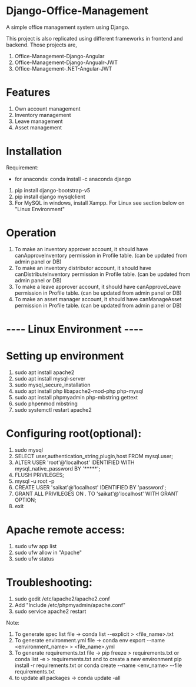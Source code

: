# Django-Office-Management
A simple office management system using Django.

This project is also replicated using different frameworks in frontend and backend. Those projects are,
1. Office-Management-Django-Angular
2. Office-Management-Django-Angualr-JWT
3. Office-Management-.NET-Angular-JWT

# Features
1. Own account management
2. Inventory management
3. Leave management
4. Asset management

# Installation
Requirement:
* for anaconda: conda install -c anaconda django
1. pip install django-bootstrap-v5
2. pip install django mysqlclient
3. For MySQL in windows, install Xampp. For Linux see section below on "Linux Environment"

# Operation
1. To make an inventory approver account, it should have canApproveInventory permission in Profile table. (can be updated from admin panel or DB)
2. To make an inventory distributor account, it should have canDistributeInventory permission in Profile table. (can be updated from admin panel or DB)
3. To make a leave approver account, it should have canApproveLeave permission in Profile table. (can be updated from admin panel or DB)
4. To make an asset manager account, it should have canManageAsset permission in Profile table. (can be updated from admin panel or DB)

# ---- Linux Environment ----
# Setting up environment
1. sudo apt install apache2
2. sudo apt install mysql-server
3. sudo mysql_secure_installation
4. sudo apt install php libapache2-mod-php php-mysql
5. sudo apt install phpmyadmin php-mbstring gettext
6. sudo phpenmod mbstring
7. sudo systemctl restart apache2

# Configuring root(optional):
1. sudo mysql
2. SELECT user,authentication_string,plugin,host FROM mysql.user;
3. ALTER USER 'root'@'localhost' IDENTIFIED WITH mysql_native_password BY '*****';
4. FLUSH PRIVILEGES;
5. mysql -u root -p
6. CREATE USER 'saikat'@'localhost' IDENTIFIED BY 'password';
7. GRANT ALL PRIVILEGES ON *.* TO 'saikat'@'localhost' WITH GRANT OPTION;
8. exit

# Apache remote access:
1. sudo ufw app list
2. sudo ufw allow in "Apache"
3. sudo ufw status

# Troubleshooting:
1. sudo gedit /etc/apache2/apache2.conf
2. Add "Include /etc/phpmyadmin/apache.conf"
3. sudo service apache2 restart


Note:
1. To generate spec list file -> conda list --explicit > <file_name>.txt
2. To generate environment.yml file -> conda env export --name <environment_name> > <file_name>.yml
3. To generate requirements.txt file -> pip freeze > requirements.txt or conda list -e > requirements.txt and to create a new environment pip install -r requirements.txt or conda create --name <env_name> --file requirements.txt
4. to update all packages -> conda update -all
